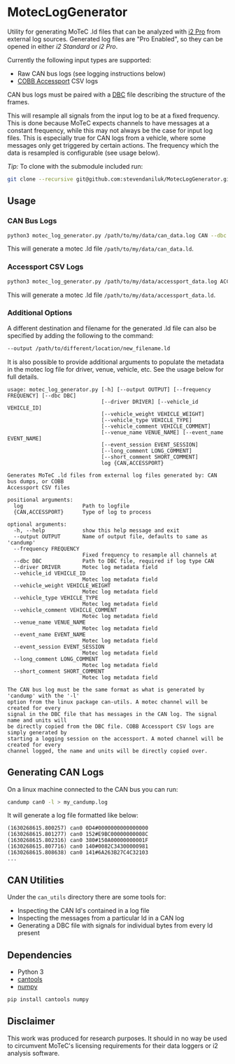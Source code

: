 # MotecLogGenerator

Utility for generating MoTeC .ld files that can be analyzed with [i2 Pro](https://www.motec.com.au/i2/i2overview/) from external log sources. Generated log files are "Pro Enabled", so they can be opened in either *i2 Standard* or *i2 Pro*.

Currently the following input types are supported:
* Raw CAN bus logs (see logging instructions below)
* [COBB Accessport](https://www.cobbtuning.com/products/accessport) CSV logs

CAN bus logs must be paired with a [DBC](https://docs.openvehicles.com/en/latest/components/vehicle_dbc/docs/dbc-primer.html) file describing the structure of the frames.

This will resample all signals from the input log to be at a fixed frequency. This is done because MoTeC expects channels to have messages at a constant frequency, while this may not always be the case for input log files. This is especially true for CAN logs from a vehicle, where some messages only get triggered by certain actions. The frequency which the data is resampled is configurable (see usage below).

*Tip:* To clone with the submodule included run:
```bash
git clone --recursive git@github.com:stevendaniluk/MotecLogGenerator.git
```

## Usage

### CAN Bus Logs
```bash
python3 motec_log_generator.py /path/to/my/data/can_data.log CAN --dbc /path/to/my/data/car.dbc
```

This will generate a motec .ld file `/path/to/my/data/can_data.ld`.

### Accessport CSV Logs

```bash
python3 motec_log_generator.py /path/to/my/data/accessport_data.log ACCESSPORT
```

This will generate a motec .ld file `/path/to/my/data/accessport_data.ld`.

### Additional Options
A different destination and filename for the generated .ld file can also be specified by adding the following to the command:
```bash
--output /path/to/different/location/new_filename.ld
```

It is also possible to provide additional arguments to populate the metadata in the motec log file for driver, venue, vehicle, etc. See the usage below for full details.

```
usage: motec_log_generator.py [-h] [--output OUTPUT] [--frequency FREQUENCY] [--dbc DBC]
                              [--driver DRIVER] [--vehicle_id VEHICLE_ID]
                              [--vehicle_weight VEHICLE_WEIGHT]
                              [--vehicle_type VEHICLE_TYPE]
                              [--vehicle_comment VEHICLE_COMMENT]
                              [--venue_name VENUE_NAME] [--event_name EVENT_NAME]
                              [--event_session EVENT_SESSION]
                              [--long_comment LONG_COMMENT]
                              [--short_comment SHORT_COMMENT]
                              log {CAN,ACCESSPORT}

Generates MoTeC .ld files from external log files generated by: CAN bus dumps, or COBB
Accessport CSV files

positional arguments:
  log                   Path to logfile
  {CAN,ACCESSPORT}      Type of log to process

optional arguments:
  -h, --help            show this help message and exit
  --output OUTPUT       Name of output file, defaults to same as 'candump'
  --frequency FREQUENCY
                        Fixed frequency to resample all channels at
  --dbc DBC             Path to DBC file, required if log type CAN
  --driver DRIVER       Motec log metadata field
  --vehicle_id VEHICLE_ID
                        Motec log metadata field
  --vehicle_weight VEHICLE_WEIGHT
                        Motec log metadata field
  --vehicle_type VEHICLE_TYPE
                        Motec log metadata field
  --vehicle_comment VEHICLE_COMMENT
                        Motec log metadata field
  --venue_name VENUE_NAME
                        Motec log metadata field
  --event_name EVENT_NAME
                        Motec log metadata field
  --event_session EVENT_SESSION
                        Motec log metadata field
  --long_comment LONG_COMMENT
                        Motec log metadata field
  --short_comment SHORT_COMMENT
                        Motec log metadata field

The CAN bus log must be the same format as what is generated by 'candump' with the '-l'
option from the linux package can-utils. A motec channel will be created for every
signal in the DBC file that has messages in the CAN log. The signal name and units will
be directly copied from the DBC file. COBB Accessport CSV logs are simply generated by
starting a logging session on the accessport. A moted channel will be created for every
channel logged, the name and units will be directly copied over.
```

## Generating CAN Logs

On a linux machine connected to the CAN bus you can run:
```bash
candump can0 -l > my_candump.log
```

It will generate a log file formatted like below:
```
(1630268615.800257) can0 0D4#0000000000000000
(1630268615.801277) can0 152#E9BC00000000008C
(1630268615.802316) can0 380#150A00000000001F
(1630268615.807716) can0 140#0082C34300000981
(1630268615.808638) can0 141#6A263B27C4C32103
...
```

## CAN Utilities
Under the `can_utils` directory there are some tools for:
* Inspecting the CAN Id's contained in a log file
* Inspecting the messages from a particular Id in a CAN log
* Generating a DBC file with signals for individual bytes from every Id present

## Dependencies
* Python 3
* [cantools](https://cantools.readthedocs.io)
* [numpy](https://numpy.org/)

```bash
pip install cantools numpy
```

## Disclaimer
This work was produced for research purposes. It should in no way be used to circumvent MoTeC's licensing requirements for their data loggers or i2 analysis software.
